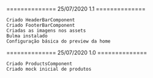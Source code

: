 ============== 25/07/2020 1.1 ==============

    Criado HeaderBarComponent
    Criado FooterBarComponent
    Criadas as imagens nos assets
    Bulma instalado
    Configuração básica do preview da home


============== 25/07/2020 1.0 ==============

    Criado ProductsComponent
    Criado mock inicial de produtos